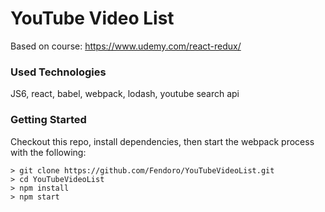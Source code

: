 # YouTube Video List

Based on course: https://www.udemy.com/react-redux/

### Used Technologies

JS6, react, babel, webpack, lodash, youtube search api

### Getting Started

Checkout this repo, install dependencies, then start the webpack process with the following:

```
> git clone https://github.com/Fendoro/YouTubeVideoList.git
> cd YouTubeVideoList
> npm install
> npm start
```

